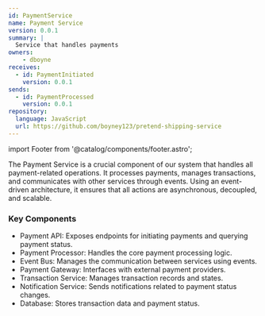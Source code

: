 ```yaml
---
id: PaymentService
name: Payment Service
version: 0.0.1
summary: |
  Service that handles payments
owners:
    - dboyne
receives:
  - id: PaymentInitiated
    version: 0.0.1
sends:
  - id: PaymentProcessed
    version: 0.0.1
repository:
  language: JavaScript
  url: https://github.com/boyney123/pretend-shipping-service
---
```


import Footer from '@catalog/components/footer.astro';

The Payment Service is a crucial component of our system that handles all payment-related operations. It processes payments, manages transactions, and communicates with other services through events. Using an event-driven architecture, it ensures that all actions are asynchronous, decoupled, and scalable.

<NodeGraph />

### Key Components
- Payment API: Exposes endpoints for initiating payments and querying payment status.
- Payment Processor: Handles the core payment processing logic.
- Event Bus: Manages the communication between services using events.
- Payment Gateway: Interfaces with external payment providers.
- Transaction Service: Manages transaction records and states.
- Notification Service: Sends notifications related to payment status changes.
- Database: Stores transaction data and payment status.

<Footer />